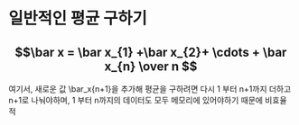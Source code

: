 # 일반적인 평균 구하기
## $$\bar x = \bar x_{1} +\bar x_{2}+ \cdots + \bar x_{n} \over n $$
여기서, 새로운 값 \bar_x{n+1}을 추가해 평균을 구하려면 다시 1 부터 n+1까지 더하고 n+1로 나눠야하며, 1 부터 n까지의 데이터도 모두 메모리에 있어야하기 때문에 비효율적
